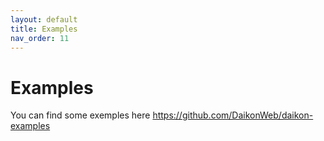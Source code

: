 ```yaml
---
layout: default
title: Examples
nav_order: 11
---
```


# Examples
You can find some exemples here https://github.com/DaikonWeb/daikon-examples